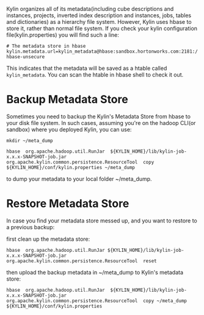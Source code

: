 Kylin organizes all of its metadata(including cube descriptions and instances, projects, inverted index description and instances, jobs, tables and dictionaries) as a hierarchy file system. However, Kylin uses hbase to store it, rather than normal file system. If you check your kylin configuration file(kylin.properties) you will find such a line:

`# The metadata store in hbase`
`kylin.metadata.url=kylin_metadata@hbase:sandbox.hortonworks.com:2181:/hbase-unsecure`

This indicates that the metadata will be saved as a htable called `kylin_metadata`. You can scan the htable in hbase shell to check it out.

# Backup Metadata Store

Sometimes you need to backup the Kylin's Metadata Store from hbase to your disk file system.
In such cases, assuming you're on the hadoop CLI(or sandbox) where you deployed Kylin, you can use:

	mkdir ~/meta_dump

	hbase  org.apache.hadoop.util.RunJar  ${KYLIN_HOME}/lib/kylin-job-x.x.x-SNAPSHOT-job.jar org.apache.kylin.common.persistence.ResourceTool  copy ${KYLIN_HOME}/conf/kylin.properties ~/meta_dump 

to dump your metadata to your local folder ~/meta_dump.

# Restore Metadata Store

In case you find your metadata store messed up, and you want to restore to a previous backup:

first clean up the metadata store:

	hbase  org.apache.hadoop.util.RunJar ${KYLIN_HOME}/lib/kylin-job-x.x.x-SNAPSHOT-job.jar org.apache.kylin.common.persistence.ResourceTool  reset  

then upload the backup metadata in ~/meta_dump to Kylin's metadata store:

	hbase  org.apache.hadoop.util.RunJar  ${KYLIN_HOME}/lib/kylin-job-x.x.x-SNAPSHOT-job.jar org.apache.kylin.common.persistence.ResourceTool  copy ~/meta_dump ${KYLIN_HOME}/conf/kylin.properties  



